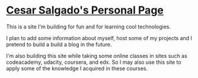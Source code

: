 # [Cesar Salgado's Personal Page](http://cesarsalgado.com)

This is a site I'm building for fun and for learning cool technologies.

I plan to add some information about myself, host some of my projects and I pretend to build a build a blog in the future.

I'm also building this site while taking some online classes in sites such as codeacademy, udacity, coursera, and edx.
So I may also use this site to apply some of the knowledge I acquired in these courses.
